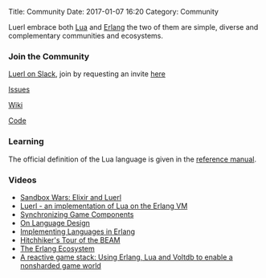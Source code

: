 Title: Community
Date: 2017-01-07 16:20
Category: Community

Luerl embrace both [Lua](https://www.lua.org/) and [Erlang](https://www.erlang.org/) the two of them are simple, diverse and complementary communities and ecosystems.

### Join the Community

[Luerl on Slack](https://luerl.slack.com), join by requesting an invite [here](http://luerl-slack.herokuapp.com/)

[Issues](https://github.com/rvirding/luerl/issues)

[Wiki](https://github.com/rvirding/luerl/wiki)

[Code](https://github.com/rvirding/luerl)

### Learning

The official definition of the Lua language is given in the [reference manual](https://www.lua.org/manual/5.2/).

### Videos
- [Sandbox Wars: Elixir and Luerl](https://www.youtube.com/watch?v=fZG-K_zgDyI)
- [Luerl - an implementation of Lua on the Erlang VM](https://www.youtube.com/watch?v=A6_bt6tK2Is)
- [Synchronizing Game Components](https://www.youtube.com/watch?v=eHTePEtLV-c)
- [On Language Design](https://www.youtube.com/watch?v=f3rP3JRq7Mw)
- [Implementing Languages in Erlang](https://www.youtube.com/watch?v=du6qWa8lWZA)
- [Hitchhiker's Tour of the BEAM](https://www.youtube.com/watch?v=_Pwlvy3zz9M)
- [The Erlang Ecosystem](https://www.youtube.com/watch?v=iypTz5HoE-U)
- [A reactive game stack: Using Erlang, Lua and Voltdb to enable a nonsharded game world](https://www.youtube.com/watch?v=BiBvOGP-GNg)
